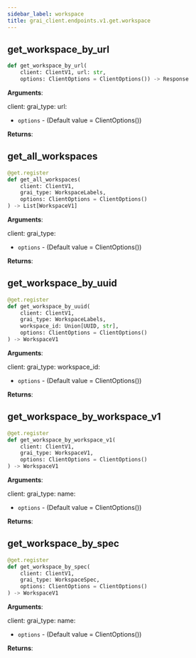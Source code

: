 ```yaml
---
sidebar_label: workspace
title: grai_client.endpoints.v1.get.workspace
---
```


## get\_workspace\_by\_url

```python
def get_workspace_by_url(
    client: ClientV1, url: str,
    options: ClientOptions = ClientOptions()) -> Response
```

**Arguments**:

  client:
  grai_type:
  url:
- `options` - (Default value = ClientOptions())


**Returns**:



## get\_all\_workspaces

```python
@get.register
def get_all_workspaces(
    client: ClientV1,
    grai_type: WorkspaceLabels,
    options: ClientOptions = ClientOptions()
) -> List[WorkspaceV1]
```

**Arguments**:

  client:
  grai_type:
- `options` - (Default value = ClientOptions())


**Returns**:



## get\_workspace\_by\_uuid

```python
@get.register
def get_workspace_by_uuid(
    client: ClientV1,
    grai_type: WorkspaceLabels,
    workspace_id: Union[UUID, str],
    options: ClientOptions = ClientOptions()
) -> WorkspaceV1
```

**Arguments**:

  client:
  grai_type:
  workspace_id:
- `options` - (Default value = ClientOptions())


**Returns**:



## get\_workspace\_by\_workspace\_v1

```python
@get.register
def get_workspace_by_workspace_v1(
    client: ClientV1,
    grai_type: WorkspaceV1,
    options: ClientOptions = ClientOptions()
) -> WorkspaceV1
```

**Arguments**:

  client:
  grai_type:
  name:
- `options` - (Default value = ClientOptions())


**Returns**:



## get\_workspace\_by\_spec

```python
@get.register
def get_workspace_by_spec(
    client: ClientV1,
    grai_type: WorkspaceSpec,
    options: ClientOptions = ClientOptions()
) -> WorkspaceV1
```

**Arguments**:

  client:
  grai_type:
  name:
- `options` - (Default value = ClientOptions())


**Returns**:
